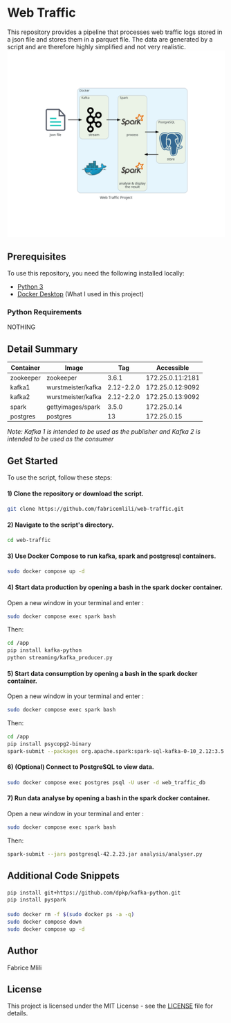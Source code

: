 # Web Traffic
This repository provides a pipeline that processes web traffic logs stored in a json file and stores them in a parquet file. The data are generated by a script and are therefore highly simplified and not very realistic.
![alt text](web_traffic_project.png)

## Prerequisites
To use this repository, you need the following installed locally:
- [Python 3](https://www.python.org/downloads/)
- [Docker Desktop](https://docs.docker.com/desktop/) (What I used in this project)

### Python Requirements
NOTHING

## Detail Summary

| Container | Image | Tag | Accessible |
|-|-|-|-|
| zookeeper | zookeeper | 3.6.1 | 172.25.0.11:2181 |
| kafka1 | wurstmeister/kafka | 2.12-2.2.0 | 172.25.0.12:9092 |
| kafka2 | wurstmeister/kafka | 2.12-2.2.0 | 172.25.0.13:9092 |
| spark | gettyimages/spark | 3.5.0 | 172.25.0.14 |
| postgres | postgres | 13 | 172.25.0.15 |

_Note: Kafka 1 is intended to be used as the publisher and Kafka 2 is intended to be used as the consumer_

## Get Started
To use the script, follow these steps:

#### 1) Clone the repository or download the script.
```bash
git clone https://github.com/fabricemlili/web-traffic.git
```

#### 2) Navigate to the script's directory.
```bash
cd web-traffic
```

#### 3) Use Docker Compose to run kafka, spark and postgresql containers.
```bash
sudo docker compose up -d
```

#### 4) Start data production by opening a bash in the spark docker container.
Open a new window in your terminal and enter :
```bash
sudo docker compose exec spark bash
```
Then:
```bash
cd /app
pip install kafka-python
python streaming/kafka_producer.py
```

#### 5) Start data consumption by opening a bash in the spark docker container.
Open a new window in your terminal and enter :
```bash
sudo docker compose exec spark bash
```
Then:
```bash
cd /app
pip install psycopg2-binary
spark-submit --packages org.apache.spark:spark-sql-kafka-0-10_2.12:3.5.0 --jars kafka-clients-3.8.0.jar --driver-class-path kafka-clients-3.8.0.jar processing/spark_consumer.py
```

#### 6) (Optional) Connect to PostgreSQL to view data.
```bash
sudo docker compose exec postgres psql -U user -d web_traffic_db
```
#### 7) Run data analyse by opening a bash in the spark docker container.
Open a new window in your terminal and enter :
```bash
sudo docker compose exec spark bash
```
Then:
```bash
spark-submit --jars postgresql-42.2.23.jar analysis/analyser.py
```

## Additional Code Snippets
```bash
pip install git+https://github.com/dpkp/kafka-python.git
pip install pyspark

sudo docker rm -f $(sudo docker ps -a -q)
sudo docker compose down
sudo docker compose up -d
```

## Author
Fabrice Mlili

## License
This project is licensed under the MIT License - see the [LICENSE](LICENSE) file for details.
